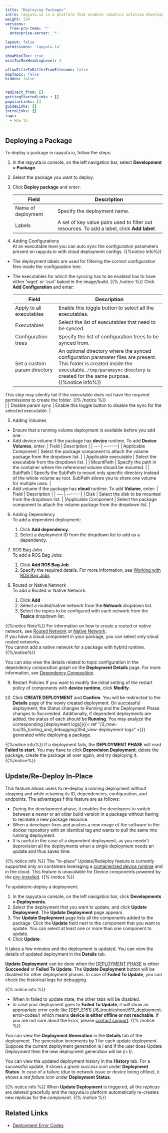 ```yaml
---
title: "Deploying Packages"
intro: rapyuta.io is a platform that enables robotics solution development by providing the necessary software infrastructure and facilitating the interaction between multiple stakeholders who contribute to the solution development.
weight: 334
versions:
  free-pro-team: '*'
  enterprise-server: '*'

layout: false
permissions: 'rapyuta.io'

showMiniToc: true
miniTocMaxHeadingLevel: 4

allowTitleToDifferFromFilename: false
mapTopic: false
hidden: false


redirect_from: []
gettingStartedLinks : []
popularLinks: []
guideLinks: []
introLinks: {}
tags:
  - How to
---
```

## Deploying a Package

To deploy a package in rapyuta.io, follow the steps:

1. In the rapyuta.io console, on the left navigation bar, select **Development > Package**.
2. Select the package you want to deploy.
3. Click **Deploy package** and enter:

    | Field | Description |
    | ---   | --- |  
    | Name of deployment | Specify the deployment name. |
    | Labels | A set of key value pairs used to filter out resources. To add a label, click **Add label**.|

4. Adding Configurations <br>
   At an executable level you can auto sync the configuration parameters present on rapyuta.io with cloud deployment configs.
   {{%notice info%}}    
* The deployment labels are used for filtering the correct configuration files inside the configuration tree.<br>
* The executables for which the syncing has to be enabled has to have either 'wget' or 'curl' baked in the image/build.
{{% /notice %}} 
   Click **Add Configuration** and enter:
    
    | Field | Description |
    | ---   | --- |  
    | Apply to all executables | Enable this toggle button to select all the executables. |
    | Executables | Select the list of executables that need to be synced. |
    | Configuration trees | Specify the list of configuration trees to be synced from. |
    | Set a custom param directory | An optional directory where the synced configuration parameter files are present. This folder is created inside the executable. `/tmp/paramsync` directory is created for the same purpose. <br> {{%notice info%}}    
This step may silently fail if the executable does not have the required permissions to create the folder.
{{% /notice %}} <br> |
    | Disable param sync | Enable this toggle button to disable the sync for the selected executable. |

5. Adding Volumes <br>
* Ensure that a running volume deployment is available before you add one.
* Add device volume if the package has **device** runtime. To add **Device Volumes**, enter:
  | Field | Description |
  | --- | -------|
  | Applicable Component | Select the package component to attach the volume package from the dropdown list. |
  | Applicable executable | Select the executable from the dropdown list. |
  | MountPath | Specify the path in the container where the referenced volume should be mounted. |
  | SubPath | Specify the SubPath to mount only specific directory instead of the whole volume as root. SubPath allows you to share one volume for multiple uses. |
* Add volume if the package has **cloud** runtime. To add **Volume**, enter:
  | Field | Description |
  | --- | -------|
  | Disk | Select the disk to be mounted from the dropdown list. |
  |Applicable Component | Select the package component to attach the volume package from the dropdown list. |

6. Adding Dependency <br>
  To add a dependent deployment:
    1. Click **Add dependency**.
    2. Select a deployment ID from the dropdown list to add as a dependency.

7. ROS Bag Jobs <br>
  To add a ROS Bag Jobs:
    1. Click **Add ROS Bag Job**.
    2. Specify the required details. For more information, see [Working with ROS Bag Jobs](/3_how-tos/35_tooling_and_debugging/working-with-rosbags/#adding-ros-bag-jobs)

8. Routed or Native Network <br>
   To add a Routed or Native Network:
   1. Click **Add**
   2. Select a routed/native network from the **Network** dropdown list. 
   3. Select the topics to be configured with each network from the **Topics** dropdown list.

{{%notice Note%}}
For information on how to create a routed or native network, see [Routed Network](/3_how-tos/34_networking-and-communication/ros-creating-routed-networks/) or [Native Network](/5_deep-dives/53_networking-and-communication/535_ros-network-native/). <br>
If you have a cloud component in your package, you can select only cloud routed networks.<br>
You cannot add a native network for a package with hybrid runtime.
{{%/notice%}}

   You can also view the details related to topic configuration in the dependency composition graph on the **Deployment Details** page. For more information, see [Dependency Composition](/4_tutorials/42_advanced/dependency-composition/).

9. Restart Policies
    If you want to modify the initial setting of the restart policy of components with **device runtime**, click **Modify**.

10. Click **CREATE DEPLOYMENT** and  **Confirm**.
  You will be redirected to the **Details** page of the newly created deployment.
  On successful deployment, the Status changes to Running and the Deployment Phase changes to Succeeded.
  Additionally, if dependent deployments are added, the status of each should be **Running**.
  You may analyze the corresponding [deployment logs]({{< ref "/3_how-tos/35_tooling_and_debugging/354_view-deployment-logs" >}}) generated while deploying a package.

{{%notice info%}}
If a deployment fails, the **DEPLOYMENT PHASE** will read **Failed to start**. You may have to click **Deprovision Deployment**, delete the package, create the package all over again, and try deploying it.
{{%/notice%}}

## Update/Re-Deploy In-Place

This feature allows users to re-deploy a running deployment without stopping and while retaining its ID, dependencies, configuration, and endpoints. The advantages f this feature are as follows:
* During the development phase, it enables the developers to switch between a newer or an older build version in a package without having to recreate a new package resource.
* When a developer fixes and pushes a new image of the software to the docker repository with an identical tag and wants to pull the same into running deployment.
* It is useful in the case of a dependent deployment, as you needn't deprovision all the deployments when a single deployment needs an update and thus saves time.

{{% notice info %}}
The "in-place" Update/Redeploy feature is currently supported only on containers leveraging a [containerized device runtime](/5_deep-dives/51_managing-devices/511_device-runtime/#containerized-docker-runtime) 
and in the cloud. This feature is unavailable for Device components powered by the [pre-installed](/5_deep-dives/51_managing-devices/511_device-runtime/#preinstalled). 
{{% /notice %}} <need to verify>

To update/re-deploy a deployment:

1. In the rapyuta.io console, on the left navigation bar, click **Developments > Deployments**.
2. Select the deployment that you want to update, and click **Update Deployment**.
The **Update Deployment** page appears.
3. The **Update Deployment** page lists all the components added to the package. Click the **Update** field next to the component that you want to update.
You can select at least one or more than one component to update.
4. Click **Update**.

It takes a few minutes and the deployment is updated. You can view the details of updated deployment in the **Details** tab.


**Update Deployment** can be done when the [DEPLOYMENT PHASE](/5_deep-dives/52_software-development/528_deployment-phase/#phases) is either **Succeeded** or **Failed To Update**.
The **Update Deployment** button will be disabled for other deployment phases.
In case of **Failed To Update**, you can check the historical logs for debugging.

{{% notice info %}}
* When in failed to update state, the other tabs will be disabled.
* In case your deployment goes to **Failed To Update**, it will show an appropriate error code like 
[DEP_E151] (/6_troubleshoot/611_deployment-error-codes/) 
which means **device is either offline or not reachable**.
If you are not sure about the Error, please <a href="#" onclick="javascript:FreshWidget.show();">contact support</a>.
{{% /notice %}} 


You can view the **Deployment Generation** in the **Details** tab of the deployment. The generation increments by 1 for each update deployment. 
Suppose the current deployment generation is _i_ and if the user does Update Deployment then the new deployment generation will be _(i+1)_.


You can view the updated deployment history in the **History** tab.  For a successful update, it shows a _green success icon_ under **Deployment Status**. 
In case of a failure (due to network issue or device being offline), it shows a _red failure icon_ under **Deployment Status**.  


{{% notice info %}}
When **Update Deployment** is triggered, all the _replicas_ are deleted gracefully and the rapyuta.io platform automatically re-creates new replicas for the _component_.
{{% /notice %}} 

## Related Links
* [Deployment Error Codes](/6_troubleshoot/611_deployment-error-codes)
